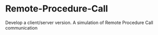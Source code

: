 # Remote-Procedure-Call
Develop a client/server version. A simulation of Remote Procedure Call communication
